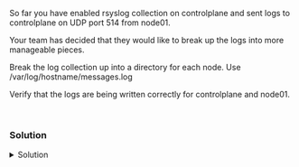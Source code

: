 So far you have enabled rsyslog collection on controlplane and sent logs to controlplane on UDP port 514 from node01. 

Your team has decided that they would like to break up the logs into more manageable pieces.

Break the log collection up into a directory for each node. Use /var/log/hostname/messages.log

Verify that the logs are being written correctly for controlplane and node01.


<br>

### Solution
<details>
<summary>Solution</summary>
Create a log filter on controlplane

```plain
vi /etc/rsyslog.d/30-remote.conf
```{{exec}}

Add the following lines to your new file.

```plain
$template RemoteLogs,"/var/log/%HOSTNAME%/messages.log"
if ($fromhost-ip != "127.0.0.1") then ?RemoteLogs
&~
```

Restart the rsyslog service on controlplane

```plain
systemctl restart rsyslog
```{{exec}}

Verify that the logs from node01 are going to the correct place. Now that you've sent them to a new location.

```plain
tail -f /var/log/node01/messages.log
```{{exec}}

Hit ctrl + c to quit that tail of the file.

Verify that the controlplane logs are still going to the correct place.

```plain
tail -f /var/log/syslog
```{{exec}}

Hit ctrl + c to quit that tail of the file.

</details>